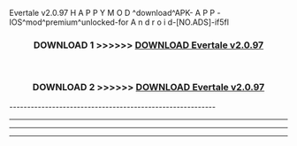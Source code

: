  Evertale v2.0.97 H A P P Y M O D ^download^APK- A P P -IOS^mod^premium^unlocked-for A n d r o i d-[NO.ADS]-if5fl



<div align="center">

<h3>DOWNLOAD 1 >>>>>> <a href="https://en-mod.web.app/?en= Evertale v2.0.97">DOWNLOAD Evertale v2.0.97 </a></h3><br>

<h3>DOWNLOAD 2 >>>>>> <a href="https://en-mod.web.app/?en= Evertale v2.0.97">DOWNLOAD Evertale v2.0.97 </a></h3>

</div>
----------------------------------------------------------

----------------------------------------------------------

----------------------------------------------------------

----------------------------------------------------------



